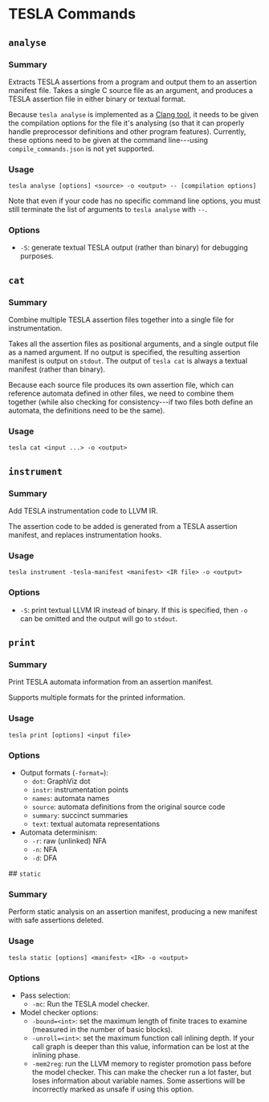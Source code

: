 # TESLA Commands

## `analyse`

### Summary

Extracts TESLA assertions from a program and output them to an assertion manifest
file. Takes a single C source file as an argument, and produces a TESLA
assertion file in either binary or textual format.

Because `tesla analyse` is implemented as a [Clang tool][libtooling], it needs
to be given the compilation options for the file it's analysing (so that it can
properly handle preprocessor definitions and other program features). Currently,
these options need to be given at the command line---using
`compile_commands.json` is not yet supported.

### Usage

```shell
tesla analyse [options] <source> -o <output> -- [compilation options]
```

Note that even if your code has no specific command line options, you must still
terminate the list of arguments to `tesla analyse` with `--`.

### Options

* `-S`: generate textual TESLA output (rather than binary) for debugging
  purposes.

## `cat`

### Summary

Combine multiple TESLA assertion files together into a single file for
instrumentation.

Takes all the assertion files as positional arguments, and a single output file
as a named argument. If no output is specified, the resulting assertion manifest
is output on `stdout`. The output of `tesla cat` is always a textual manifest
(rather than binary).

Because each source file produces its own assertion file, which can reference
automata defined in other files, we need to combine them together (while also
checking for consistency---if two files both define an automata, the definitions
need to be the same).

### Usage

```shell
tesla cat <input ...> -o <output>
```

## `instrument`

### Summary

Add TESLA instrumentation code to LLVM IR.

The assertion code to be added is generated from a TESLA assertion manifest, and
replaces instrumentation hooks.

### Usage

```shell
tesla instrument -tesla-manifest <manifest> <IR file> -o <output>
```

### Options

* `-S`: print textual LLVM IR instead of binary. If this is specified, then `-o`
  can be omitted and the output will go to `stdout`.

## `print`

### Summary

Print TESLA automata information from an assertion manifest.

Supports multiple formats for the printed information.

### Usage

```shell
tesla print [options] <input file>
```

### Options

* Output formats (`-format=`):
    * `dot`: GraphViz dot
    * `instr`: instrumentation points
    * `names`: automata names
    * `source`: automata definitions from the original source code
    * `summary`: succinct summaries
    * `text`: textual automata representations
* Automata determinism:
    * `-r`: raw (unlinked) NFA
    * `-n`: NFA
    * `-d`: DFA

## `static`

### Summary

Perform static analysis on an assertion manifest, producing a new manifest with
safe assertions deleted.

### Usage

```shell
tesla static [options] <manifest> <IR> -o <output>
```

### Options

* Pass selection:
    * `-mc`: Run the TESLA model checker.
* Model checker options:
    * `-bound=<int>`: set the maximum length of finite traces to examine
      (measured in the number of basic blocks).
    * `-unroll=<int>`: set the maximum function call inlining depth. If your
      call graph is deeper than this value, information can be lost at the
      inlining phase.
    * `-mem2reg`: run the LLVM memory to register promotion pass before the
      model checker. This can make the checker run a lot faster, but loses
      information about variable names. Some assertions will be incorrectly
      marked as unsafe if using this option.

[libtooling]: https://clang.llvm.org/docs/LibTooling.html
